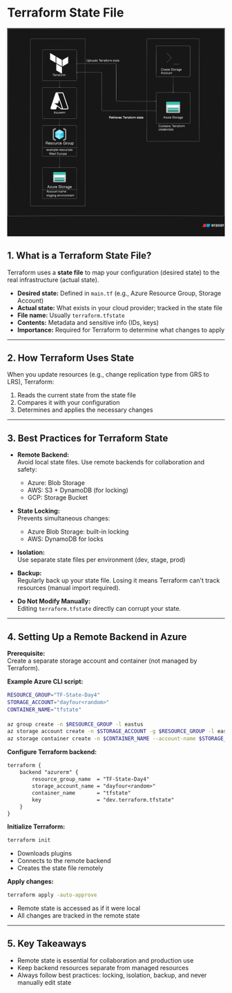 # Terraform State File 


![Terraform State File Overview](https://github.com/Rudraksh121a/Terraform-With-Azure/blob/main/image.png)
## 1. What is a Terraform State File?

Terraform uses a **state file** to map your configuration (desired state) to the real infrastructure (actual state).

- **Desired state:** Defined in `main.tf` (e.g., Azure Resource Group, Storage Account)
- **Actual state:** What exists in your cloud provider; tracked in the state file
- **File name:** Usually `terraform.tfstate`
- **Contents:** Metadata and sensitive info (IDs, keys)
- **Importance:** Required for Terraform to determine what changes to apply

---

## 2. How Terraform Uses State

When you update resources (e.g., change replication type from GRS to LRS), Terraform:

1. Reads the current state from the state file
2. Compares it with your configuration
3. Determines and applies the necessary changes

---

## 3. Best Practices for Terraform State

- **Remote Backend:**  
    Avoid local state files. Use remote backends for collaboration and safety:
    - Azure: Blob Storage
    - AWS: S3 + DynamoDB (for locking)
    - GCP: Storage Bucket

- **State Locking:**  
    Prevents simultaneous changes:
    - Azure Blob Storage: built-in locking
    - AWS: DynamoDB for locks

- **Isolation:**  
    Use separate state files per environment (dev, stage, prod)

- **Backup:**  
    Regularly back up your state file. Losing it means Terraform can't track resources (manual import required).

- **Do Not Modify Manually:**  
    Editing `terraform.tfstate` directly can corrupt your state.

---

## 4. Setting Up a Remote Backend in Azure

**Prerequisite:**  
Create a separate storage account and container (not managed by Terraform).

**Example Azure CLI script:**
```sh
RESOURCE_GROUP="TF-State-Day4"
STORAGE_ACCOUNT="dayfour<random>"
CONTAINER_NAME="tfstate"

az group create -n $RESOURCE_GROUP -l eastus
az storage account create -n $STORAGE_ACCOUNT -g $RESOURCE_GROUP -l eastus --sku Standard_LRS
az storage container create -n $CONTAINER_NAME --account-name $STORAGE_ACCOUNT
```

**Configure Terraform backend:**
```hcl
terraform {
    backend "azurerm" {
        resource_group_name  = "TF-State-Day4"
        storage_account_name = "dayfour<random>"
        container_name       = "tfstate"
        key                  = "dev.terraform.tfstate"
    }
}
```

**Initialize Terraform:**
```sh
terraform init
```
- Downloads plugins
- Connects to the remote backend
- Creates the state file remotely

**Apply changes:**
```sh
terraform apply -auto-approve
```
- Remote state is accessed as if it were local
- All changes are tracked in the remote state

---

## 5. Key Takeaways

- Remote state is essential for collaboration and production use
- Keep backend resources separate from managed resources
- Always follow best practices: locking, isolation, backup, and never manually edit state
